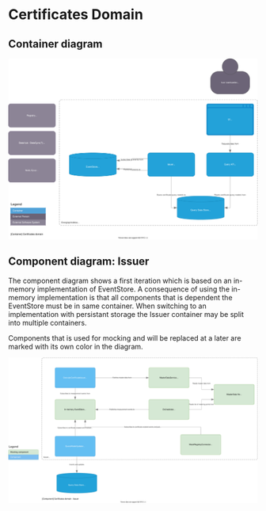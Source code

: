 # Certificates Domain

## Container diagram
![Container diagram](../diagrams/certificates.container.drawio.svg)

## Component diagram: Issuer

The component diagram shows a first iteration which is based on an in-memory implementation of EventStore. A consequence of using the in-memory implementation is that all components that is dependent the EventStore must be in same container. When switching to an implementation with persistant storage the Issuer container may be split into multiple containers.

Components that is used for mocking and will be replaced at a later are marked with its own color in the diagram.

![Issuer component diagram](../diagrams/certificates.component.issuer.drawio.svg)

